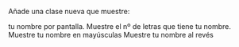 Añade una clase nueva que muestre:

tu nombre por pantalla.
Muestre el nº de letras que tiene tu nombre.
Muestre tu nombre en mayúsculas
Muestre tu nombre al revés
